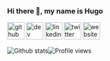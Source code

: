 ### Hi there 👋, my name is Hugo



[<img src='https://cdn.jsdelivr.net/npm/simple-icons@3.0.1/icons/github.svg' alt='github' height='40'>](https://github.com/HugoGEORGET)  [<img src='https://cdn.jsdelivr.net/npm/simple-icons@3.0.1/icons/dev-dot-to.svg' alt='dev' height='40'>](https://dev.to/hugogeorget)  [<img src='https://cdn.jsdelivr.net/npm/simple-icons@3.0.1/icons/linkedin.svg' alt='linkedin' height='40'>](https://www.linkedin.com/in/hugo-georget/)  [<img src='https://cdn.jsdelivr.net/npm/simple-icons@3.0.1/icons/twitter.svg' alt='twitter' height='40'>](https://twitter.com/Hugo_Georget)  [<img src='https://cdn.jsdelivr.net/npm/simple-icons@3.0.1/icons/icloud.svg' alt='website' height='40'>](https://hugogeorget.github.io/)  

![Github stats](https://github-readme-stats.vercel.app/api?username=HugoGEORGET&show_icons=true)![Profile views](https://gpvc.arturio.dev/HugoGEORGET)  
